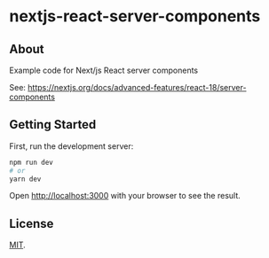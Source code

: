 # nextjs-react-server-components

## About

Example code for Next/js React server components

See: https://nextjs.org/docs/advanced-features/react-18/server-components

## Getting Started

First, run the development server:

```bash
npm run dev
# or
yarn dev
```

Open [http://localhost:3000](http://localhost:3000) with your browser to see the result.

## License

[MIT](LICENSE).
